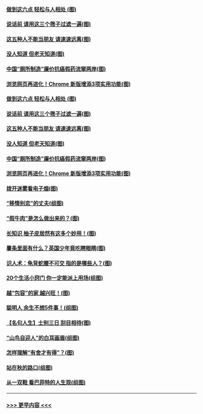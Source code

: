 #### [做到这六点 轻松与人相处 (图)](../pages/p8/907429.md?t=09190222) 
#### [说话前 请用这三个筛子过滤一遍(图)](../pages/p8/906928.md?t=09190222) 
#### [这五种人不能当朋友 请速速远离(图)](../pages/p8/907726.md?t=09190222) 
#### [没人知道 但老天知道(图)](../pages/p8/907731.md?t=09190222) 
#### [中国“厕所制造”廉价抗癌假药流窜两岸(图)](../pages/p8/907723.md?t=09190222) 
#### [浏览网页再进化！Chrome 新版增添3项实用功能(图)](../pages/p8/907714.md?t=09190222) 
#### [做到这六点 轻松与人相处 (图)](../pages/p8/907429.md?t=09190222) 
#### [说话前 请用这三个筛子过滤一遍(图)](../pages/p8/906928.md?t=09190222) 
#### [这五种人不能当朋友 请速速远离(图)](../pages/p8/907726.md?t=09190222) 
#### [没人知道 但老天知道(图)](../pages/p8/907731.md?t=09190222) 
#### [中国“厕所制造”廉价抗癌假药流窜两岸(图)](../pages/p8/907723.md?t=09190222) 
#### [浏览网页再进化！Chrome 新版增添3项实用功能(图)](../pages/p8/907714.md?t=09190222) 
#### [拨开迷雾看电子烟(图)](../pages/p8/907427.md?t=09190222) 
#### [“移情别恋”的丈夫(组图)](../pages/p8/907644.md?t=09190222) 
#### [“假牛肉”是怎么做出来的？(图)](../pages/p8/907668.md?t=09190222) 
#### [长知识 柚子皮居然有这多个妙用！(图)](../pages/p8/907425.md?t=09190222) 
#### [薯条里面有什么？英国少年竟吃瞎眼睛(图)](../pages/p8/907381.md?t=09190222) 
#### [识人术：龟背蛇腰不可交 指的是哪些人？(图)](../pages/p8/907503.md?t=09190222) 
#### [20个生活小窍门 你一定能派上用场(组图)](../pages/p8/907510.md?t=09190222) 
#### [越“包容”的家 越兴旺！(图)](../pages/p8/907328.md?t=09190222) 
#### [聪明人 余生不想5件事！(组图)](../pages/p8/907364.md?t=09190222) 
#### [【名句人生】士别三日 刮目相待(图)](../pages/p8/906988.md?t=09190222) 
#### [“山鸟自迎人”的白耳画眉(组图)](../pages/p8/907332.md?t=09190222) 
#### [怎样理解“有舍才有得”？(图)](../pages/p8/906872.md?t=09190222) 
#### [站在秋的路口(组图)](../pages/p8/906914.md?t=09190222) 
#### [从一双鞋 看巴菲特的人生观(组图)](../pages/p8/907311.md?t=09190222) 

----
#### [ >>> 更早内容 <<< ](../indexes/p8-earlier.md)
